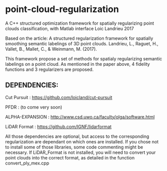 # point-cloud-regularization

A C++ structured optimization framework for spatially regularizing point clouds classification, with Matlab interface
Loic Landrieu 2017

Based on the article:
A structured regularization framework for spatially smoothing semantic labelings of 3D point clouds.
Landrieu, L., Raguet, H., Vallet, B., Mallet, C., & Weinmann, M. (2017).

This framework propose a set of methods for spatialy regularizing semantic labelings on a point cloud.
As mentioned in the paper above, 4 fidelity functions and 3 regularizers are proposed.

## DEPENDENCIES:

Cut Pursuit : https://github.com/loicland/cut-pursuit

PFDR : (to come very soon)

ALPHA-EXPANSION : http://www.csd.uwo.ca/faculty/olga/software.html

LiDAR Format : https://github.com/IGNF/lidarformat

All those dependencies are optional, but access to the corresponding regularization are dependant on which ones are installed. If you chose not to install some of those libraries, some code commenting might be necessary.
If LiDAR_Format is not installed, you will need to convert your point clouds into the correct format, as detailed in the function convert_ply_mex.cpp
